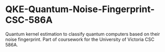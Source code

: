 # QKE-Quantum-Noise-Fingerprint-CSC-586A
Quantum kernel estimation to classify quantum computers based on their noise fingerprint. Part of coursework for the University of Victoria CSC 586A.
